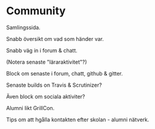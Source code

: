 Community
===========================

Samlingssida.

Snabb översikt om vad som händer var.

Snabb väg in i forum & chatt.

(Notera senaste "läraraktivitet"?)

Block om senaste i forum, chatt, github & gitter.

Senaste builds on Travis & Scrutinizer?

Även block om sociala aktiviter?

Alumni likt GrillCon.

Tips om att hgålla kontakten efter skolan - alumni nätverk.
